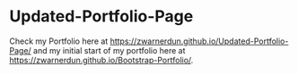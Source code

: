 # Updated-Portfolio-Page
Check my Portfolio here at https://zwarnerdun.github.io/Updated-Portfolio-Page/ and my initial start of my portfolio here at https://zwarnerdun.github.io/Bootstrap-Portfolio/.
